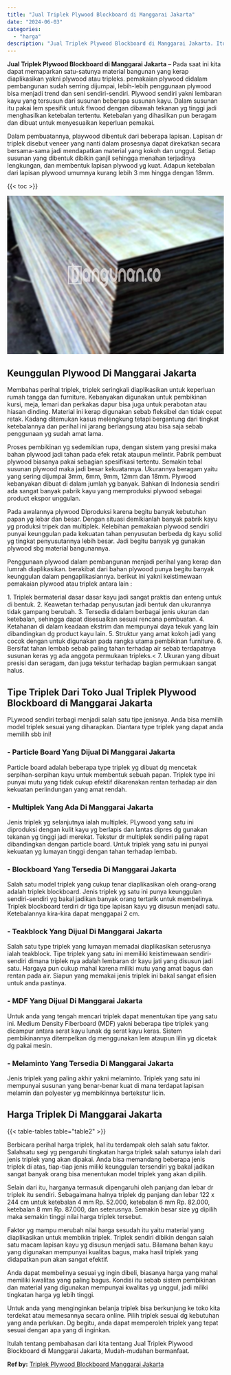 ```yaml
---
title: "Jual Triplek Plywood Blockboard di Manggarai Jakarta"
date: "2024-06-03"
categories: 
  - "harga"
description: "Jual Triplek Plywood Blockboard di Manggarai Jakarta. Itulah tentang pembahasan dari kita tentang Jual Triplek Plywood Blockboard di Manggarai Jakarta, Mudah..."
---
```


**Jual Triplek Plywood Blockboard di Manggarai Jakarta** – Pada saat ini kita dapat memaparkan satu-satunya material bangunan yang kerap diaplikasikan yakni plywood atau tripleks. pemakaian plywood didalam pembangunan sudah serring dijumpai, lebih-lebih penggunaan plywood bisa menjadi trend dan seni sendiri-sendiri. Plywood sendiri yakni lembaran kayu yang tersusun dari susunan beberapa susunan kayu. Dalam susunan itu pakai lem spesifik untuk flwood dengan dibawah tekanan yg tinggi jadi menghasilkan ketebalan tertentu. Ketebalan yang dihasilkan pun beragam dan dibuat untuk menyesuaikan keperluan pemakai.

Dalam pembuatannya, playwood dibentuk dari beberapa lapisan. Lapisan dr triplek disebut veneer yang nanti dalam prosesnya dapat direkatkan secara bersama-sama jadi mendapatkan material yang kokoh dan unggul. Setiap susunan yang dibentuk dibikin ganjil sehingga menahan terjadinya lengkungan, dan membentuk lapisan plywood yg kuat. Adapun ketebalan dari lapisan plywood umumnya kurang lebih 3 mm hingga dengan 18mm.

{{< toc >}}

![Jual Triplek Plywood Blockboard di Manggarai Jakarta](/images/jual-triplek-murah-40.png)

## Keunggulan Plywood Di Manggarai Jakarta

Membahas perihal triplek, triplek seringkali diaplikasikan untuk keperluan rumah tangga dan furniture. Kebanyakan digunakan untuk pembikinan kursi, meja, lemari dan perkakas dapur bisa juga untuk perabotan atau hiasan dinding. Material ini kerap digunakan sebab fleksibel dan tidak cepat retak. Kadang ditemukan kasus melengkung tetapi bergantung dari tingkat ketebalannya dan perihal ini jarang berlangsung atau bisa saja sebab penggunaan yg sudah amat lama.

Proses pembikinan yg sedemikian rupa, dengan sistem yang presisi maka bahan plywood jadi tahan pada efek retak ataupun melintir. Pabrik pembuat plywood biasanya pakai sebagian spesifikasi tertentu. Semakin tebal susunan plywood maka jadi besar kekuatannya. Ukurannya beragam yaitu yang sering dijumpai 3mm, 6mm, 9mm, 12mm dan 18mm. Plywood kebanyakan dibuat di dalam jumlah yg banyak. Bahkan di Indonesia sendiri ada sangat banyak pabrik kayu yang memproduksi plywood sebagai product ekspor unggulan.

Pada awalannya plywood Diproduksi karena begitu banyak kebutuhan papan yg lebar dan besar. Dengan situasi demikianlah banyak pabrik kayu yg produksi tripek dan multiplek. Kelebihan pemakaian plywood sendiri punyai keunggulan pada kekuatan tahan penyusutan berbeda dg kayu solid yg tingkat penyusutannya lebih besar. Jadi begitu banyak yg gunakan plywood sbg material bangunannya.

Penggunaan plywood dalam pembangunan menjadi perihal yang kerap dan lumrah diaplikasikan. berakibat dari bahan plywood punya begitu banyak keunggulan dalam pengaplikasiannya. berikut ini yakni keistimewaan pemakaian plywood atau triplek antara lain :

1\. Triplek bermaterial dasar dasar kayu jadi sangat praktis dan enteng untuk di bentuk. 2. Keawetan terhadap penyusutan jadi bentuk dan ukurannya tidak gampang berubah. 3. Tersedia didalam berbagai jenis ukuran dan ketebalan, sehingga dapat disesuaikan sesuai rencana pembuatan. 4. Ketahanan di dalam keadaan ekstrim dan mempunyai daya tekuk yang lain dibandingkan dg product kayu lain. 5. Struktur yang amat kokoh jadi yang cocok dengan untuk digunakan pada rangka utama pembikinan furniture. 6. Bersifat tahan lembab sebab paling tahan terhadap air sebab terdapatnya susunan keras yg ada anggota permukaan tripleks.< 7. Ukuran yang dibuat presisi dan seragam, dan juga tekstur terhadap bagian permukaan sangat halus.

## Tipe Triplek Dari Toko Jual Triplek Plywood Blockboard di Manggarai Jakarta

PLywood sendiri terbagi menjadi salah satu tipe jenisnya. Anda bisa memilih model triplek sesuai yang diharapkan. Diantara type triplek yang dapat anda memilih sbb ini!

### \- Particle Board Yang Dijual Di Manggarai Jakarta

Particle board adalah beberapa type triplek yg dibuat dg mencetak serpihan-serpihan kayu untuk membentuk sebuah papan. Triplek type ini punyai mutu yang tidak cukup efektif dikarenakan rentan terhadap air dan kekuatan perlindungan yang amat rendah.

### \- Multiplek Yang Ada Di Manggarai Jakarta

Jenis triplek yg selanjutnya ialah multiplek. PLywood yang satu ini diproduksi dengan kulit kayu yg berlapis dan lantas dipres dg gunakan tekanan yg tinggi jadi merekat. Tekstur dr multiplek sendiri paling rapat dibandingkan dengan particle board. Untuk triplek yang satu ini punyai kekuatan yg lumayan tinggi dengan tahan terhadap lembab.

### \- Blockboard Yang Tersedia Di Manggarai Jakarta

Salah satu model triplek yang cukup tenar diaplikasikan oleh orang-orang adalah triplek blockboard. Jenis triplek yg satu ini punya keunggulan sendiri-sendiri yg bakal jadikan banyak orang tertarik untuk membelinya. Triplek blockboard terdiri dr tiga tipe lapisan kayu yg disusun menjadi satu. Ketebalannya kira-kira dapat menggapai 2 cm.

### \- Teakblock Yang Dijual Di Manggarai Jakarta

Salah satu type triplek yang lumayan memadai diaplikasikan seterusnya ialah teakblock. Tipe triplek yang satu ini memiliki keistimewaan sendiri-sendiri dimana triplek nya adalah lembaran dr kayu jati yang disusun jadi satu. Hargaya pun cukup mahal karena miliki mutu yang amat bagus dan rentan pada air. Siapun yang memakai jenis triplek ini bakal sangat efisien untuk anda pastinya.

### \- MDF Yang Dijual Di Manggarai Jakarta

Untuk anda yang tengah mencari triplek dapat menentukan tipe yang satu ini. Medium Density Fiberboard (MDF) yakni beberapa tipe triplek yang dicampur antara serat kayu lunak dg serat kayu keras. Sistem pembikinannya ditempelkan dg menggunakan lem ataupun lilin yg dicetak dg pakai mesin.

### \- Melaminto Yang Tersedia Di Manggarai Jakarta

Jenis triplek yang paling akhir yakni melaminto. Triplek yang satu ini mempunyai susunan yang benar-benar kuat di mana terdapat lapisan melamin dan polyester yg membikinnya bertekstur licin.

## Harga Triplek Di Manggarai Jakarta

{{< table-tables table="table2" >}}

Berbicara perihal harga triplek, hal itu terdampak oleh salah satu faktor. Salahsatu segi yg pengaruhi tingkatan harga triplek salah satunya ialah dari jenis triplek yang akan dipakai. Anda bisa memandang beberapa jenis triplek di atas, tiap-tiap jenis miliki keunggulan tersendiri yg bakal jadikan sangat banyak orang bisa menentukan model triplek yang akan dipilih.

Selain dari itu, harganya termasuk dipengaruhi oleh panjang dan lebar dr triplek itu sendiri. Sebagaimana halnya triplek dg panjang dan lebar 122 x 244 cm untuk ketebalan 4 mm Rp. 52.000, ketebalan 6 mm Rp. 82.000, ketebalan 8 mm Rp. 87.000, dan seterusnya. Semakin besar size yg dipilih maka semakin tinggi nilai harga triplek tersebut.

Faktor yg mampu merubah nilai harga sesudah itu yaitu material yang diaplikasikan untuk membikin triplek. Triplek sendiri dibikin dengan salah satu macam lapisan kayu yg disusun menjadi satu. Bilamana bahan kayu yang digunakan mempunyai kualitas bagus, maka hasil triplek yang didapatkan pun akan sangat efektif.

Anda dapat membelinya sesuai yg ingin dibeli, biasanya harga yang mahal memiliki kwalitas yang paling bagus. Kondisi itu sebab sistem pembikinan dan material yang digunakan mempunyai kwalitas yg unggul, jadi miliki tingkatan harga yg lebih tinggi.

Untuk anda yang menginginkan belanja triplek bisa berkunjung ke toko kita terdekat atau memesannya secara online. Pilih triplek sesuai dg kebutuhan yang anda perlukan. Dg begitu, anda dapat memperoleh triplek yang tepat sesuai dengan apa yang di inginkan.

Itulah tentang pembahasan dari kita tentang Jual Triplek Plywood Blockboard di Manggarai Jakarta, Mudah-mudahan bermanfaat.

**Ref by:** [Triplek Plywood Blockboard Manggarai Jakarta](https://id.wikipedia.org/wiki/Triplek)
